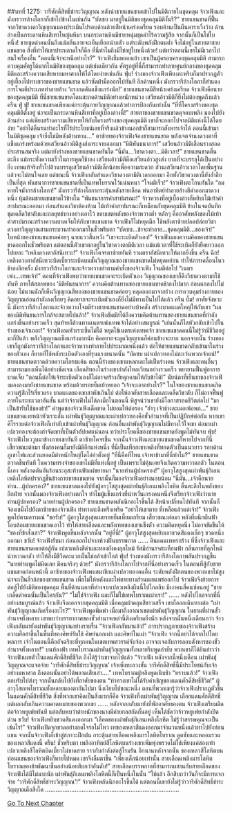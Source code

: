 ##บทที่ 1275: วารีศักดิ์สิทธิ์ชำระวิญญาณ
หลังนำชายแขนขาดเข้าไปในมิติภายในชุดคลุม จ้าวเฟิงและมังกรวารล้างโลกาก็เข้าไปข้างในเช่นกัน
"บัดซบ มาอยู่ในมิติของชุดคลุมมิติงั้นรึ?"
ชายแขนขาดที่ฟื้นจากวิชาดวงตาวิญญาณมองประเมินไปรอบด้านด้วยสีหน้าเคร่งเครียด
รอบด้านเป็นผืนดาราเวิ้งว้าง ด้านล่างเป็นกระดานหินสีเทาใหญ่มหึมา บนกระดานหินมีชายหนุ่มชุดดำไร้ความรู้สึก จากนั้นก็เป็นไข่ใบหนึ่ง!
ชายชุดดำคนนั้นถึงแม้กลิ่นอายจะเย็นเยือกน่ากลัว แต่ระดับพลังฝึกตนต่ำ จึงไม่อยู่ในสายตาชายแขนขาด
สิ่งที่ทำให้เขาประหลาดใจก็คือ ที่นี่ทำไมถึงมีไข่อยู่ใบหนึ่งด้วย!
แต่ทว่าตอนนี้เขาไม่มีเวลาไปสนใจเรื่องอื่น
"ตอนนี้เจ้าจะหนีอย่างไร?"
จ้าวเฟิงยิ้มหยอกเย้า
เขาเป็นผู้ครอบครองชุดคลุมมิติ สามารถควบคุมศัตรูได้มากในมิติของชุดคลุม
แต่เช่นเดียวกัน ศัตรูอยู่ที่นี่ก็สามารถทำลายศูนย์กลางของชุดคลุมมิติและสร้างความเสียหายมหาศาลให้ได้โดยง่ายเช่นกัน
ฟุ่บ!
ร่างของจ้าวเฟิงเพียงกะพริบก็มาปรากฏตัวอยู่เยื้องไปทางขวาของชายแขนขาด แล้วซัดฝ่ามือออกไปทันที
อีกด้านหนึ่ง มังกรวารีล้างโลกาก็สำแดงการโจมตีประเภททำลายล้าง
‘แรงกดดันแข็งแกร่งนัก!’
ชายแขนขาดมีสีหน้าเคร่งเครียด
จ้าวเฟิงคือนายของชุดคลุมมิติ ที่นี่ชายแขนขาดโดนสะกดด้านมิติอย่างหนักหน่วง เสวียนอ้าวมิติก็ยิ่งไม่ต้องพูดถึงแล้ว
ครืน ฟู่ ฟู่!
ชายแขนขาดเพียงแค่กระตุ้นกายวิญญาณแล้วทำการป้องกันเท่านั้น
“ที่ที่โครงสร้างของชุดคลุมมิติตั้งอยู่ น่าจะเป็นกระดานหินสีเทาที่อยู่เบื้องล่างนี่!”
สายตาของชายแขนขาดดุจคบเพลิง มองไปยังด้านล่าง
แค่เพียงสร้างความเสียหายให้กับโครงสร้างของชุดคลุมมิติ เขาก็จะออกไปจากมิติแห่งนี้ได้โดยง่าย
“อย่าได้ดิ้นรนทำอะไรที่ไร้ประโยชน์เลยที่จริงแล้วข้างนอกข้าก็สามารถสังหารเจ้าได้ ตอนนี้เข้ามาในมิติชุดคลุม เจ้ายิ่งไม่มีพลังต้านทาน…”
ตาซ้ายของจ้าวเฟิงจ้องชายแขนขาด พลังเจตจำนงดวงตาที่แข็งแกร่งพร้อมด้วยเสวียนอ้าวมิติสูงส่งกระจายออกมา
“มิติพันธนาการ!”
เสวียนอ้าวมิติเลือนรางสอดประสานสมจริง แผ่มายังร่างของชายแขนขาดทันใด
“นี่มัน...วิชาดวงตา...มิติเวลา!”
ชายแขนขาดตื่นตะลึง แม้กระทั่งความเร็วในการพูดก็ช้าลง
เสวียนอ้าวมิติคือเสวียนอ้าวสูงส่ง ยากที่จะบรรลุได้เป็นอย่างยิ่ง
เทพแท้จริงทั่วไปล้วนบรรลุเสวียนอ้าวมิติเล็กน้อยเพื่อความสะดวก ส่วนเสวียนอ้าวเวลาโดยพื้นฐานแล้วจะไม่สนใจเลย
แต่ขณะนี้ จ้าวเฟิงกลับสำแดงวิชาดวงตามิติเวลาออกมา
อีกทั้งวิชาดวงตานี้ยังล้ำลึกเป็นที่สุด พันธนาการชายแขนขาดที่เป็นเทพโบราณไว้แน่นหนา
“โจมตีเร็ว!”
จ้าวเฟิงตะโกนทันใด
“ลมหายใจมังกรล้างโลกา!”
มังกรวารีล้างโลกากระตุ้นพลังสายเลือด พ่นอาทิตย์ทำลายล้างสีดำออกมาดวงหนึ่ง หุ้มล้อมชายแขนขาดไว้ข้างใน
“พันธนาการคำสาปมรณะ!”
จ้าวหวางที่อยู่เบื้องล่างก็หยิบเไม้เท้าคำสาปมรณะออกมา ก่อนสำแดงวิชาต้องห้าม
ไม้เท้าคำสาปมรณะก็เหมือนกับชุดคลุมมิติ ข้างในจดบันทึกชุดเคล็ดวิชาลับและกลยุทธ์บางอย่างเอาไว้
ขอบเขตพลังของจ้าวหวางต่ำ หลักๆ คืออาศัยพลังของไม้เท้าคำสาปมรณะสร้างความบาดเจ็บให้กับชายแขนขาด
จ้าวเฟิงก็ไม่หยุดมือ ใช้พลังตาซ้ายปลดปล่อยวิชาดวงตาวิญญาณสามกระบวนท่าออกมาในชั่วพริบตา
“บัดซบ...ข้าจะทำลาย...ชุดคลุมมิติ...ของเจ้า!”
ใบหน้าของชายแขนขาดค่อยๆ ฉายแววสิ้นหวัง
“เขาจะระเบิดตัวเอง!”
จ้าวเฟิงมองความคิดของชายแขนขาดออกในชั่วพริบตา
แต่ตอนนี้ตัวเขาตกอยู่ในวิชาดวงตามิติเวลา แม้แต่เวลาที่ใช้ระเบิดก็ยังยืดยาวออกไปเยอะ
“เพลิงดวงตาอัสนีเทวะ!”
จ้าวเฟิงโคจรตาซ้ายทันที รวมตราอัสนีเทวะให้มากยิ่งขึ้น
ครืน ฉึก!
เพลิงดวงตาอัสนีเทวะบิดเบี้ยวระเบิดบนชั้นวิญญาณของชายแขนขาดไม่หยุดหย่อน ทำให้การเคลื่อนไหวช้าลงอีกครั้ง
มังกรวารีล้างโลกาและจ้าวหวางทำตามคำสั่งของจ้าวเฟิง โจมตีต่อไป
“เนตรเพ่ง...เทพเจ้า!”
ตอนที่จ้าวเฟิงพบว่าชายแขนขาดจะระเบิดตัวเอง วิญญาณของเขาก็ดึงวิชาดวงตามาใช้ทันที
ภายใต้สภาพของ ‘มิติพันธนาการ’ ความคิดต้านทานของชายแขนขาดช้าลงไปมาก อ่อนแอลงไปไม่น้อย
ไม่นานนักก็เห็นวิญญาณสีทองของชายแขนขาดค่อยๆ หลุดออกมาจากร่าง
การควบคุมร่างกายของวิญญาณอ่อนกำลังลงเรื่อยๆ คิดอยากจะระเบิดตัวเองก็ยิ่งไม่มีทางเป็นไปได้แล้ว
ครืน บึ้ม!
อาศัยจังหวะนี้ มังกรวารีล้างโลกาและจ้าวหวางโจมตีร่างชายแขนขาดอย่างบ้าคลั่ง สร้างบาดแผลใหญ่ให้กับเขา
“ผลของมิติพันธนการใกล้จะสลายไปแล้ว!”
จ้าวเฟิงสัมผัสได้ถึงความคิดต้านทานของชายแขนขาดที่กำลังแกร่งขึ้นอย่างรวดเร็ว สุดท้ายก็ต้านทานเนตรเพ่งเทพเจ้าได้อย่างสมบูรณ์
“เช่นนั้นก็ไสหัวกลับเข้าไปในร่างของเจ้าเถอะ!”
จ้าวเฟิงอดหัวเราะขึ้นไม่ได้ หยุดใช้เนตรเพ่งเทพเจ้า
ชายแขนขาดคนนี้ไม่รู้ว่ามีชีวิตอยู่มากี่ปีแล้ว พลังวิญญาณแข็งแกร่งมากนัก คิดอยากจะดูดวิญญาณก็ค่อนข้างจะยาก
นอกจากนั้น ร่างของเขาก็ถูกมังกรวารีล้างโลกาและจ้าวหวางทำลายไปประมาณหนึ่งแล้ว
ต่อให้ชายแขนขาดกลับเข้ามาในร่างของตัวเอง ก็ยากที่ใช้พลังระเบิดตัวเองที่รุนแรงขนาดนั้น
“บัดซบ เผ่าเปลวทองไม่ละเว้นพวกเจ้าแน่!”
ชายแขนขาดตวาดด้วยความโกรธแค้น
ตอนนี้ร่างของเขาแหลกเละไม่เป็นร่างคน
จ้าวเฟิงและคนอื่นๆ สามารถมองเห็นได้อย่างชัดเจน เลือดสีทองในร่างเขากำลังไหลเวียนอย่างรวดเร็ว พยายามฟื้นฟูอาการบาดเจ็บ
“ตอนนี้ต่อให้เจ้าระเบิดตัวเองก็ไม่อาจสร้างภัยคุกคามให้กับข้าได้!”
นัยน์ตาที่เย็นชาของจ้าวเฟิงมองลงมายังชายแขนขาด พร้อมด้วยรอยยิ้มเย้าหยอก
“เจ้าจะเอาอย่างไร?”
ในใจของชายแขนขาดเกิดความรู้สึกไร้เรี่ยวแรง
บาดแผลของเขาสาหัสเกินไป ต่อให้อาศัยสายเลือดและเคล็ดวิชาลับ ก็ไม่อาจฟื้นฟูภายในระยะเวลาอันสั้น
แต่ว่าจ้าวเฟิงไม่ได้ลงมือในตอนนี้ พิสูจน์ว่าเขายังมีโอกาสรอดชีวิตต่อไป
“มาเป็นข้ารับใช้ของข้า!”
คำพูดของจ้าวเฟิงเด็ดขาด ไม่ยอมให้ต่อรอง
“ฮ่าๆ เจ้าช่างละเมอเพ้อพก...”
ชายแขนขาดเงยหน้าหัวเราะลั่น
เผ่าพันธุ์วิญญาณและเผ่าเปลวทองคือขั้วอำนาจที่เป็นปฏิปักษ์ต่อกัน หากเขาศิโรราบต่อจ้าวเฟิงก็เท่ากับเข้าเผ่าพันธุ์วิญญาณ
ก่อนอื่นเผ่าพันธุ์วิญญาณไม่มีทางไว้ใจเขา ต่อมาเผ่าเปลวทองจะต้องกำจัดเขาที่เป็นตัวอัปยศแน่นอน
ทว่าประโยคนี้ของชายแขนขาดยังพูดไม่ทันจบ
ฟุ่บ!
จ้าวเฟิงไหววูบมาข้างกายเขาทันที ตาซ้ายโคจรขึ้น
จากนั้นจ้าวเฟิงและชายแขนขาดก็หายไปจากที่นี่
เสี้ยวขณะต่อมา ทั้งสองคนก็มายังมิติอีกแห่งหนึ่ง
ที่นี่เป็นเทือกเขาเพลิงที่ทอดตัวเป็นแนวยาว รอบด้านภูเขาไฟและส่วนยอดมีตำหนักใหญ่โตโอ่อ่าตั้งอยู่
“ที่นี่คือที่ไหน เจ้าพาข้ามาที่นี่ทำไม?”
ชายแขนขาดตวาดขึ้นทันที
ในความทรงจำของเขาไม่มีที่แห่งนี้อยู่
เป็นเพราะไม่คุ้นเคยจึงเกิดความหวาดกลัว
ในตอนนี้เอง พลังกดดันอันร้อนระอุสะท้านฟ้าแผ่ขยายมา
“นายท่านผู้ปกครอง!”
ผู้อาวุโสสูงสุดเผ่าพันธุ์กิเลนเพลิงโลหิตปรากฏขึ้นข้างกายชายแขนขาด จากนั้นก็มองจ้าวเฟิงอย่างนอบน้อม
“นี่มัน...เจ้าคือนายท่าน...ผู้ปกครอง?”
ชายแขนขาดมองไปยังผู้อาวุโสสูงสุดเผ่าพันธุ์กิเลนเพลิงโลหิต ตื่นตะลึงในพลังของอีกฝ่าย จากนั้นมองจ้าวเฟิงอย่างตกใจ
ทำไมผู้แข็งแกร่งที่น่าหวั่นเกรงคนหนึ่งจึงเรียกจ้าวเฟิงว่านายท่านผู้ปกครอง?
นายท่านผู้ปกครอง? ชายแขนขาดพลันนึกอะไรขึ้นได้ สีหน้าเปลี่ยนไปทันที จากนั้นก็จ้องเขม็งไปยังตาซ้ายของจ้าวเฟิง ท่าทางตะลึงพรึงเพริด
“อย่าให้เขาตาย ที่เหลือแล้วแต่เจ้า!”
จ้าวเฟิงพูดไปตามอารมณ์
“ขอรับ!”
ผู้อาวุโสสูงสุดเผยรอยยิ้มเหี้ยมเกรียม
เสี้ยวขณะต่อมา พลังที่ผนึกผืนฟ้าโอบล้อมชายแขนขาดเอาไว้ ทำให้สายเลือดและพลังเทพของเขาแข็งตัว ความคิดหยุดนิ่ง ไม่อาจขัดขืนได้
“ของที่ข้าสั่งเล่า?”
จ้าวเฟิงพูดขึ้นหลังจากนั้น
“อยู่ที่นี่!”
ผู้อาวุโสสูงสุดหยิบเอาขวดสีแดงเล็กๆ ขวดหนึ่งออกมา
ขวับ!
จ้าวเฟิงรับมา ก่อนออกไปจากห้วงฝันบรรพกาล
……
ดินแดนเทพรกร้าง ที่ซึ่งจ้าวเฟิงและชายแขนขาดเคยต่อสู้กัน เปลวเพลิงสีดำและทองยังคงลุกไหม้
รัศมีอำนาจสะเทือนฟ้า กลิ่นอายที่ลุกไหม้น่าหวาดกลัว ทำให้สิ่งมีชีวิตละแวกนั้นไม่กล้าเข้าใกล้
ฟุ่บ!
ร่างของมังกรวารีล้างโลกาพลันปรากฏขึ้น
“นายท่านพูดไม่ผิดเลย มีคนจริงๆ ด้วย!”
มังกรวารีล้างโลกาไปจากที่นี่อย่างรวดเร็ว
ในตอนที่สู้กับชายแขนขาดก่อนหน้านี้ ตาซ้ายของจ้าวเฟิงพบสมาชิกเผ่าเปลวทองคนอื่น ระดับพลังฝึกตนของพวกเขาไม่สูง น่าจะเป็นลิ่วล้อของชายแขนขาด
เพื่อไม่ให้พลังและไพ่ตายบางส่วนเผยแพร่ออกไป จ้าวเฟิงจึงย้ายการต่อสู้ไปยังมิติของชุดคลุม
พื้นที่ด้านนอกที่ห่างจากเปลวเพลิงผืนนี้ไปไกลลิบ มีเงาคนสี่คนซ่อนอยู่
“ชายเกล็ดดำคนนั้นเป็นใครกัน?”
“ไม่ใช่จ้าวเฟิง และก็ไม่ใช่เทพโบราณเผ่าเรา!”
……
หลังไปไกลจากที่นี่อย่างสมบูรณ์แล้ว จ้าวเฟิงจึงออกจากชุดคลุมมิติ
เมื่อคลุมผ้าคลุมสีขาวเสร็จ เขาก็ออกเดินทางต่อ
“เผ่าพันธุ์วิญญาณเกิดเรื่องอะไร?”
จ้าวเฟิงพูดพึมพำ
เมื่อมาถึงอาณาเขตเผ่าพันธุ์วิญญาณ ในยามที่ผ่านขั้วอำนาจทั้งหลาย เขาพบว่าบรรยากาศของขั้วอำนาจเหล่านี้ตึงเครียดยิ่งนัก
หลังจากนั้นหนึ่งเดือนกว่า จ้าวเฟิงกลับมายังเผ่าพันธุ์วิญญาณอย่างราบรื่น
“จ้าวเฟิงกลับมาแล้ว!”
การปรากฏกายของจ้าวเฟิงสร้างความฮือฮาขึ้นในพื้นที่ของศิษย์รับใช้ ศิษย์นอกเผ่า และศิษย์ในเผ่า
“จ้าวเฟิง จากนี้อย่าได้จากไปโดยพลการ เจ้าในตอนนี้คืออัจฉริยะที่ทุกคนในเขตเทพสวรรค์จับจ้อง อาจจะเจอกับการลอบสังหารของขั้วอำนาจทั้งหลาย!”
บนท้องฟ้า เทพโบราณเผ่าพันธุ์วิญญาณทั้งหลายรีบพูดกำชับ
พวกเขาก็ได้ยินข่าวว่าจ้าวเฟิงเผยตัวในแดนศักดิ์สิทธิ์ชีวิต ถึงได้รู้ว่าเขาจากไปแล้ว
“จ้าวเฟิง หลังจากนี้หนึ่งเดือน เผ่าพันธุ์วิญญาณจะแจกจ่าย ‘วารีศักดิ์สิทธิ์ชำระวิญญาณ’ เจ้าเพิ่งทะลวงขั้น วารีศักดิ์สิทธิ์นี้มีประโยชน์กับเจ้าอย่างมหาศาล ถึงตอนนั้นอย่าได้พลาดเสียเล่า….”
เทพโบราณฝูหลิงพูดเนิบช้า
“ทราบแล้ว!”
จ้าวเฟิงตอบรับไปส่งๆ จากนั้นกลับไปยังที่อาศัยของตน
“ท่าทางเขาไม่ได้รับคำเชิญของแดนศักดิ์สิทธิ์ชีวิต!”
ผู้อาวุโสเทพโบราณทั้งหลายมองตากันไปมา นิ่งเงียบไปขณะหนึ่ง
ตอนที่พวกเขารู้ว่าจ้าวเฟิงปรากฏตัวขึ้นในแดนศักดิ์สิทธิ์ชีวิต สิ่งที่พวกเขาคิดเป็นสิ่งแรกก็คือ จ้าวเฟิงทิ้งเผ่าพันธุ์วิญญาณ เลือกแดนศักดิ์สิทธิ์ แต่ผลกลับเกินความคาดหมายของพวกเขา
……
หลังจากกลับมายังที่พักอาศัยของตน จ้าวเฟิงเตรียมติดต่อจ้าวหยูเฟยทันที แต่กลับพบว่าตำหนักของนางมีค่ายกลสกัดกั้นอยู่
เห็นได้ชัดว่าจ้าวหยูเฟยกำลังปิดด่าน
ขวับ!
จ้าวเฟิงหยิบขวดสีแดงออกมา
“เลือดของเผ่าพันธุ์กิเลนเพลิงโลหิต ไม่รู้ว่าสรรพคุณจะเป็นเช่นไร!”
จ้าวเฟิงเปิดจุกขวดอย่างอดใจรอไม่ไหว เทของเหลวสีแดงออกมาจำนวนหนึ่งแล้วทาไปยังท่อนแขน
จากนั้นจ้าวเฟิงก็เข้าสู่สภาวะฝึกฝน กระตุ้นสายเลือดเพลิงมารโลหิตโบราณ ดูดซับและหลอมรวมของเหลวสีแดงนี้
ครืน!
ชั่วพริบตา เพลิงอาทิตย์สีโลหิตบนร่างเขาเพิ่มพุ่งพรวดไม่ใช่เพียงแค่สองเท่า
เปลวเพลิงสีโลหิตบิดเบี้ยวไม่ขาดสาย ราวกับกำลังต่อสู้โรมรัน
อีกนานหลังจากนั้น ของเหลวสีโลหิตบนท่อนแขนของจ้าวเฟิงก็หายไปหมด เขาจึงลืมตาขึ้น
“เพียงเล็กน้อยเท่านั้น สายเลือดเพลิงมารโลหิตโบราณของข้าพัฒนาขึ้นอย่างน้อยสิบกว่าอันดับ!”
สายเลือดบรรพกาลที่สามารถผสานกับสายเลือดของจ้าวเฟิงได้มีไม่มากนัก เผ่าพันธุ์กิเลนเพลิงโลหิตนี้ก็เป็นหนึ่งในนั้น
“ใช่แล้ว อีกสิบกว่าวันก็จะมีการแจกจ่าย ‘วารีศักดิ์สิทธิ์ชำระวิญญาณ’!”
จ้าวเฟิงพลันนึกอะไรขึ้นได้ แต่ตอนนี้เขายังไม่รู้ว่าวารีศักดิ์สิทธิ์ชำระวิญญาณคือสิ่งใด
…………………………………………………………………..


[Go To Next Chapter]( ./132.md)